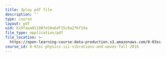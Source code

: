 ```yaml
---
title: 3play pdf file
description: ''
type: course
layout: pdf
uid: b19faaa01180fe50a6df15c8a2f6f19a
file_type: application/pdf
file_location: >-
  https://open-learning-course-data-production.s3.amazonaws.com/8-03sc-physics-iii-vibrations-and-waves-fall-2016/b19faaa01180fe50a6df15c8a2f6f19a_Dlhma3z57SA.pdf
course_id: 8-03sc-physics-iii-vibrations-and-waves-fall-2016
---
```

